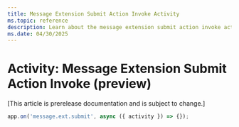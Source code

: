 ```yaml
---
title: Message Extension Submit Action Invoke Activity
ms.topic: reference
description: Learn about the message extension submit action invoke activity.
ms.date: 04/30/2025
---
```


# Activity: Message Extension Submit Action Invoke (preview)

[This article is prerelease documentation and is subject to change.]

```typescript
app.on('message.ext.submit', async ({ activity }) => {});
```